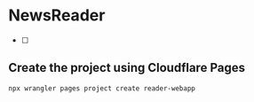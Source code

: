 # NewsReader

- [ ] 



## Create the project using Cloudflare Pages

```
npx wrangler pages project create reader-webapp
```

